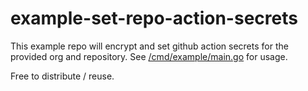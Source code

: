 # example-set-repo-action-secrets

This example repo will encrypt and set github action secrets for the provided
org and repository. See [/cmd/example/main.go](/cmd/example/main.go) for usage.

Free to distribute / reuse.
